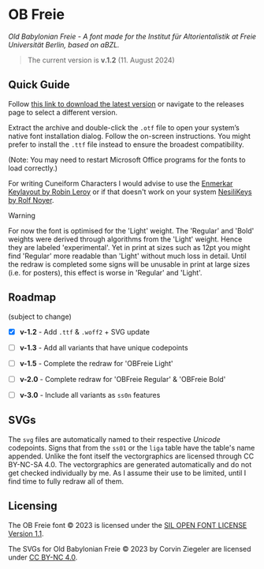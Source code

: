 # OB Freie
_Old Babylonian Freie - A font made for the Institut für Altorientalistik at Freie Universität Berlin, based on aBZL._
> The current version is **v.1.2** (11. August 2024)


## Quick Guide

Follow [this link to download the latest version](https://github.com/crzfub/OB-Freie/releases/latest/download/OB_Freie.zip) or navigate to the releases page to select a different version.

Extract the archive and double-click the `.otf` file to open your system’s native font installation dialog. Follow the on-screen instructions. You might prefer to install the `.ttf` file instead to ensure the broadest compatibility.

(Note: You may need to restart Microsoft Office programs for the fonts to load correctly.)

For writing Cuneiform Characters I would advise to use the [Enmerkar Keylayout by Robin Leroy](https://github.com/eggrobin/Enmerkar) or if that doesn't work on your system [NesiliKeys by Rolf Noyer](https://www.hethport.uni-wuerzburg.de/cuneifont/).

> [!WARNING]
> For now the font is optimised for the 'Light' weight. The 'Regular' and 'Bold' weights were derived through algorithms from the 'Light' weight. Hence they are labeled 'experimental'. Yet in print at sizes such as 12pt you might find 'Regular' more readable than 'Light' without much loss in detail. Until the redraw is completed some signs will be unusable in print at large sizes (i.e. for posters), this effect is worse in 'Regular' and 'Light'.


## Roadmap

(subject to change)

- [x] **v-1.2** - Add `.ttf` & `.woff2` + SVG update
- [ ] **v-1.3** - Add all variants that have unique codepoints
- [ ] **v-1.5** - Complete the redraw for 'OBFreie Light'
- [ ] **v-2.0** - Complete redraw for 'OBFreie Regular' & 'OBFreie Bold'
- [ ] **v-3.0** - Include all variants as `ss0n` features


## SVGs

The `svg` files are automatically named to their respective _Unicode_ codepoints. Signs that from the `ss01` or the `liga` table have the table's name appended. <!-- #TODO maybe footnote with link/explanation of ss01 --> Unlike the font itself the vectorgraphics are licensed through CC BY-NC-SA 4.0. The vectorgraphics are generated automatically and do not get checked individually by me. As I assume their use to be limited, until I find time to fully redraw all of them.

## Licensing

The OB Freie font © 2023 is licensed under the [SIL OPEN FONT LICENSE Version 1.1](https://github.com/crzfub/OB-Freie/blob/main/OBFreie/LICENSE.txt).

The SVGs for Old Babylonian Freie © 2023 by Corvin Ziegeler are licensed under [CC BY-NC 4.0](https://creativecommons.org/licenses/by-nc/4.0/).
